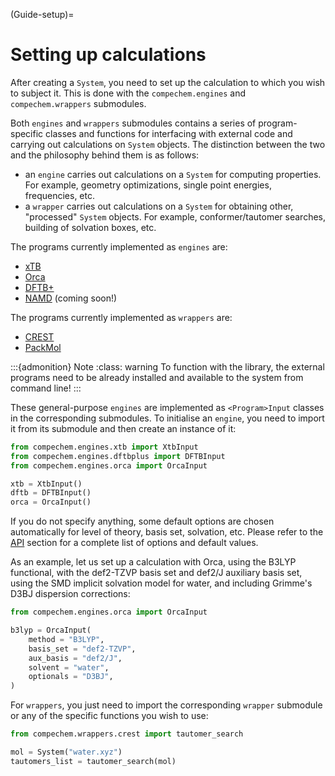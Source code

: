 (Guide-setup)=
# Setting up calculations

After creating a `System`, you need to set up the calculation to which you wish to subject it. This is done with the `compechem.engines` and `compechem.wrappers` submodules.

Both `engines` and `wrappers` submodules contains a series of program-specific classes and functions for interfacing with external code and carrying out calculations on `System` objects. The distinction between the two and the philosophy behind them is as follows:

* an `engine` carries out calculations on a `System` for computing properties. For example, geometry optimizations, single point energies, frequencies, etc. 
* a `wrapper` carries out calculations on a `System` for obtaining other, "processed" `System` objects. For example, conformer/tautomer searches, building of solvation boxes, etc.

The programs currently implemented as `engines` are:

* [xTB](https://github.com/grimme-lab/xtb)
* [Orca](https://orcaforum.kofo.mpg.de/index.php?sid=3c6c78cae3dd0cfffa26a293953422e3)
* [DFTB+](https://dftbplus.org/)
* [NAMD](http://www.ks.uiuc.edu/Research/namd/) (coming soon!)

The programs currently implemented as `wrappers` are:

* [CREST](https://crest-lab.github.io/crest-docs/)
* [PackMol](https://m3g.github.io/packmol/)

:::{admonition} Note
:class: warning
To function with the library, the external programs need to be already installed and available to the system from command line!
:::

These general-purpose `engines` are implemented as `<Program>Input` classes in the corresponding submodules. To initialise an `engine`, you need to import it from its submodule and then create an instance of it:

```python
from compechem.engines.xtb import XtbInput
from compechem.engines.dftbplus import DFTBInput
from compechem.engines.orca import OrcaInput

xtb = XtbInput()
dftb = DFTBInput()
orca = OrcaInput()
```

If you do not specify anything, some default options are chosen automatically for level of theory, basis set, solvation, etc. Please refer to the [API](API-engines) section for a complete list of options and default values.

As an example, let us set up a calculation with Orca, using the B3LYP functional, with the def2-TZVP basis set and def2/J auxiliary basis set, using the SMD implicit solvation model for water, and including Grimme's D3BJ dispersion corrections:

```python
from compechem.engines.orca import OrcaInput

b3lyp = OrcaInput(
    method = "B3LYP",
    basis_set = "def2-TZVP",
    aux_basis = "def2/J",
    solvent = "water",
    optionals = "D3BJ",
)
```

For `wrappers`, you just need to import the corresponding `wrapper` submodule or any of the specific functions you wish to use:

```python
from compechem.wrappers.crest import tautomer_search

mol = System("water.xyz")
tautomers_list = tautomer_search(mol)
```